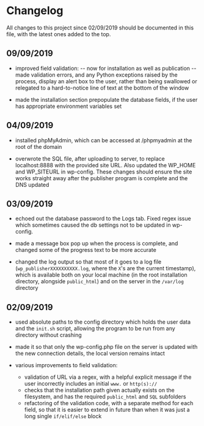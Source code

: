 # Changelog
All changes to this project since 02/09/2019 should be documented in this file, with the latest ones added to the top.

## 09/09/2019
- improved field validation:
-- now for installation as well as publication
-- made validation errors, and any Python exceptions raised by the process, display an alert box to the user, rather than being swallowed or relegated to a hard-to-notice line of text at the bottom of the window

- made the installation section prepopulate the database fields, if the user has appropriate environment variables set

## 04/09/2019
- installed phpMyAdmin, which can be accessed at /phpmyadmin at the root of the domain

- overwrote the SQL file, after uploading to server, to replace localhost:8888 with the provided site URL. Also updated the WP_HOME and WP_SITEURL in wp-config. These changes should ensure the site works straight away after the publisher program is complete and the DNS updated

## 03/09/2019
- echoed out the database password to the Logs tab. Fixed regex issue which sometimes caused the db settings not to be updated in wp-config.

- made a message box pop up when the process is complete, and changed some of the progress text to be more accurate

- changed the log output so that most of it goes to a log file (`wp_publisherXXXXXXXXXX.log`, where the `X`'s are the current timestamp), which is available both on your local machine (in the root installation directory, alongside `public_html`) and on the server in the `/var/log` directory

## 02/09/2019
- used absolute paths to the config directory which holds the user data and the `init.sh` script, allowing the program to be run from any directory without crashing 

- made it so that only the wp-config.php file on the server is updated with the new connection details, the local version remains intact

- various improvements to field validation:
  - validation of URL via a regex, with a helpful explicit message if the user incorrectly includes an initial `www.` or `http(s)://`
  - checks that the installation path given actually exists on the filesystem, and has the required `public_html` and `SQL` subfolders
  - refactoring of the validation code, with a separate method for each field, so that it is easier to extend in future than when it was just a long single `if/elif/else` block